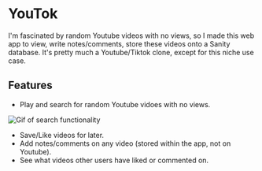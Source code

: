 # YouTok

I'm fascinated by random Youtube videos with no views, so I made this web app to view, write notes/comments, store these videos onto a Sanity database. It's pretty much a Youtube/Tiktok clone, except for this niche use case.
## Features

- Play and search for random Youtube vidoes with no views.

![Gif of search functionality](src/play_search.gif)

- Save/Like videos for later.
- Add notes/comments on any video (stored within the app, not on Youtube). 
- See what videos other users have liked or commented on.

